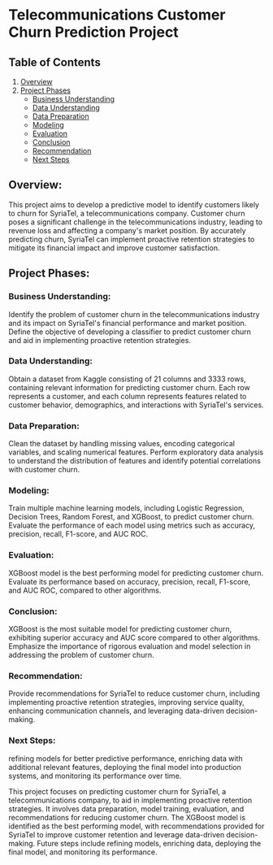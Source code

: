 # Telecommunications Customer Churn Prediction Project

## Table of Contents
1. [Overview](#overview)
2. [Project Phases](#project-phases)
    - [Business Understanding](#business-understanding)
    - [Data Understanding](#data-understanding)
    - [Data Preparation](#data-preparation)
    - [Modeling](#modeling)
    - [Evaluation](#evaluation)
    - [Conclusion](#conclusion)
    - [Recommendation](#recommendation)
    - [Next Steps](#next-steps)

## Overview:
This project aims to develop a predictive model to identify customers likely to churn for SyriaTel, a telecommunications company. Customer churn poses a significant challenge in the telecommunications industry, leading to revenue loss and affecting a company's market position. By accurately predicting churn, SyriaTel can implement proactive retention strategies to mitigate its financial impact and improve customer satisfaction.

## Project Phases:

### Business Understanding:
Identify the problem of customer churn in the telecommunications industry and its impact on SyriaTel's financial performance and market position. Define the objective of developing a classifier to predict customer churn and aid in implementing proactive retention strategies.

### Data Understanding:
Obtain a dataset from Kaggle consisting of 21 columns and 3333 rows, containing relevant information for predicting customer churn. Each row represents a customer, and each column represents features related to customer behavior, demographics, and interactions with SyriaTel's services.

### Data Preparation:
Clean the dataset by handling missing values, encoding categorical variables, and scaling numerical features. Perform exploratory data analysis to understand the distribution of features and identify potential correlations with customer churn.

### Modeling:
Train multiple machine learning models, including Logistic Regression, Decision Trees, Random Forest, and XGBoost, to predict customer churn. Evaluate the performance of each model using metrics such as accuracy, precision, recall, F1-score, and AUC ROC.

### Evaluation:
XGBoost model is the best performing model for predicting customer churn. Evaluate its performance based on accuracy, precision, recall, F1-score, and AUC ROC, compared to other algorithms.

### Conclusion:
XGBoost is the most suitable model for predicting customer churn, exhibiting superior accuracy and AUC score compared to other algorithms. Emphasize the importance of rigorous evaluation and model selection in addressing the problem of customer churn.

### Recommendation:
Provide recommendations for SyriaTel to reduce customer churn, including implementing proactive retention strategies, improving service quality, enhancing communication channels, and leveraging data-driven decision-making.

### Next Steps:
refining models for better predictive performance, enriching data with additional relevant features, deploying the final model into production systems, and monitoring its performance over time.

This project focuses on predicting customer churn for SyriaTel, a telecommunications company, to aid in implementing proactive retention strategies. It involves data preparation, model training, evaluation, and recommendations for reducing customer churn. The XGBoost model is identified as the best performing model, with recommendations provided for SyriaTel to improve customer retention and leverage data-driven decision-making. Future steps include refining models, enriching data, deploying the final model, and monitoring its performance.



